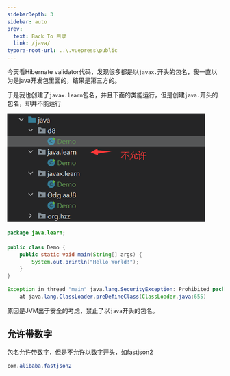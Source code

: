 ```yaml
---
sidebarDepth: 3
sidebar: auto
prev:
  text: Back To 目录
  link: /java/
typora-root-url: ..\.vuepress\public
---
```




今天看Hibernate validator代码，发现很多都是以`javax.`开头的包名，我一直以为是java开发包里面的，结果是第三方的。

于是我也创建了`javax.learn`包名，并且下面的类能运行，但是创建`java.`开头的包名，却并不能运行



![](/images/java/image-20230514194608918.png)



```java
package java.learn;

public class Demo {
    public static void main(String[] args) {
        System.out.println("Hello World!");
    }
}
```

```java
Exception in thread "main" java.lang.SecurityException: Prohibited package name: java.learn
	at java.lang.ClassLoader.preDefineClass(ClassLoader.java:655)
```

原因是JVM出于安全的考虑，禁止了以`java`开头的包名。



## 允许带数字

包名允许带数字，但是不允许以数字开头，如fastjson2

```java
com.alibaba.fastjson2
```

